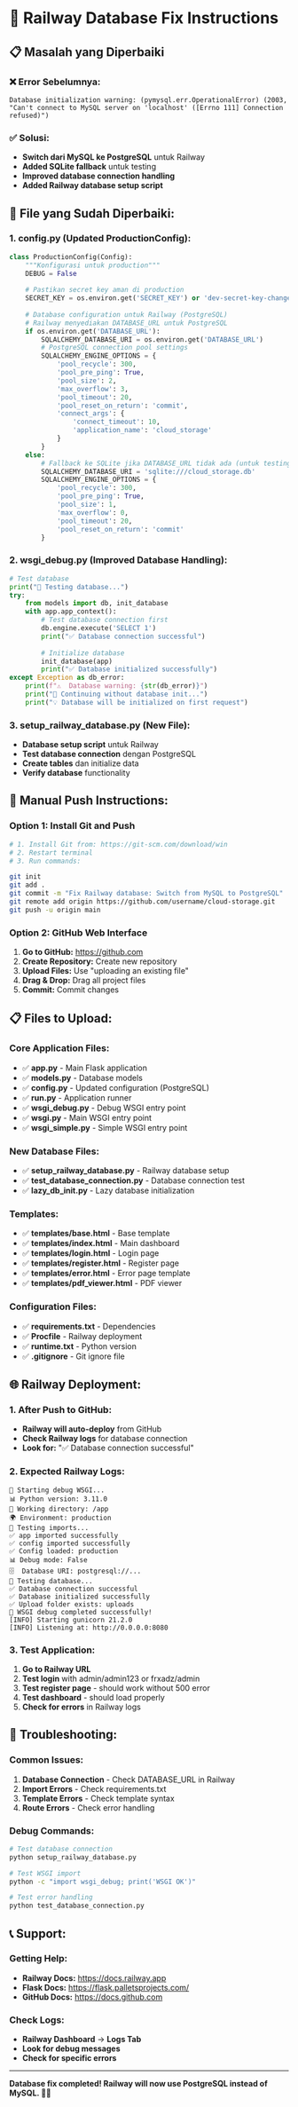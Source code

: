# 🚀 Railway Database Fix Instructions

## 📋 Masalah yang Diperbaiki

### ❌ **Error Sebelumnya:**
```
Database initialization warning: (pymysql.err.OperationalError) (2003, "Can't connect to MySQL server on 'localhost' ([Errno 111] Connection refused)")
```

### ✅ **Solusi:**
- **Switch dari MySQL ke PostgreSQL** untuk Railway
- **Added SQLite fallback** untuk testing
- **Improved database connection handling**
- **Added Railway database setup script**

## 🔧 **File yang Sudah Diperbaiki:**

### 1. **config.py (Updated ProductionConfig):**
```python
class ProductionConfig(Config):
    """Konfigurasi untuk production"""
    DEBUG = False
    
    # Pastikan secret key aman di production
    SECRET_KEY = os.environ.get('SECRET_KEY') or 'dev-secret-key-change-in-production'
    
    # Database configuration untuk Railway (PostgreSQL)
    # Railway menyediakan DATABASE_URL untuk PostgreSQL
    if os.environ.get('DATABASE_URL'):
        SQLALCHEMY_DATABASE_URI = os.environ.get('DATABASE_URL')
        # PostgreSQL connection pool settings
        SQLALCHEMY_ENGINE_OPTIONS = {
            'pool_recycle': 300,
            'pool_pre_ping': True,
            'pool_size': 2,
            'max_overflow': 3,
            'pool_timeout': 20,
            'pool_reset_on_return': 'commit',
            'connect_args': {
                'connect_timeout': 10,
                'application_name': 'cloud_storage'
            }
        }
    else:
        # Fallback ke SQLite jika DATABASE_URL tidak ada (untuk testing)
        SQLALCHEMY_DATABASE_URI = 'sqlite:///cloud_storage.db'
        SQLALCHEMY_ENGINE_OPTIONS = {
            'pool_recycle': 300,
            'pool_pre_ping': True,
            'pool_size': 1,
            'max_overflow': 0,
            'pool_timeout': 20,
            'pool_reset_on_return': 'commit'
        }
```

### 2. **wsgi_debug.py (Improved Database Handling):**
```python
# Test database
print("🔧 Testing database...")
try:
    from models import db, init_database
    with app.app_context():
        # Test database connection first
        db.engine.execute('SELECT 1')
        print("✅ Database connection successful")
        
        # Initialize database
        init_database(app)
        print("✅ Database initialized successfully")
except Exception as db_error:
    print(f"⚠️  Database warning: {str(db_error)}")
    print("🔄 Continuing without database init...")
    print("💡 Database will be initialized on first request")
```

### 3. **setup_railway_database.py (New File):**
- **Database setup script** untuk Railway
- **Test database connection** dengan PostgreSQL
- **Create tables** dan initialize data
- **Verify database** functionality

## 🚀 **Manual Push Instructions:**

### **Option 1: Install Git and Push**
```bash
# 1. Install Git from: https://git-scm.com/download/win
# 2. Restart terminal
# 3. Run commands:

git init
git add .
git commit -m "Fix Railway database: Switch from MySQL to PostgreSQL"
git remote add origin https://github.com/username/cloud-storage.git
git push -u origin main
```

### **Option 2: GitHub Web Interface**
1. **Go to GitHub:** https://github.com
2. **Create Repository:** Create new repository
3. **Upload Files:** Use "uploading an existing file"
4. **Drag & Drop:** Drag all project files
5. **Commit:** Commit changes

## 📋 **Files to Upload:**

### **Core Application Files:**
- ✅ **app.py** - Main Flask application
- ✅ **models.py** - Database models
- ✅ **config.py** - Updated configuration (PostgreSQL)
- ✅ **run.py** - Application runner
- ✅ **wsgi_debug.py** - Debug WSGI entry point
- ✅ **wsgi.py** - Main WSGI entry point
- ✅ **wsgi_simple.py** - Simple WSGI entry point

### **New Database Files:**
- ✅ **setup_railway_database.py** - Railway database setup
- ✅ **test_database_connection.py** - Database connection test
- ✅ **lazy_db_init.py** - Lazy database initialization

### **Templates:**
- ✅ **templates/base.html** - Base template
- ✅ **templates/index.html** - Main dashboard
- ✅ **templates/login.html** - Login page
- ✅ **templates/register.html** - Register page
- ✅ **templates/error.html** - Error page template
- ✅ **templates/pdf_viewer.html** - PDF viewer

### **Configuration Files:**
- ✅ **requirements.txt** - Dependencies
- ✅ **Procfile** - Railway deployment
- ✅ **runtime.txt** - Python version
- ✅ **.gitignore** - Git ignore file

## 🌐 **Railway Deployment:**

### **1. After Push to GitHub:**
- **Railway will auto-deploy** from GitHub
- **Check Railway logs** for database connection
- **Look for:** "✅ Database connection successful"

### **2. Expected Railway Logs:**
```
🔧 Starting debug WSGI...
📊 Python version: 3.11.0
📁 Working directory: /app
🌍 Environment: production
🔧 Testing imports...
✅ app imported successfully
✅ config imported successfully
✅ Config loaded: production
📊 Debug mode: False
🗄️  Database URI: postgresql://...
🔧 Testing database...
✅ Database connection successful
✅ Database initialized successfully
✅ Upload folder exists: uploads
🎉 WSGI debug completed successfully!
[INFO] Starting gunicorn 21.2.0
[INFO] Listening at: http://0.0.0.0:8080
```

### **3. Test Application:**
1. **Go to Railway URL**
2. **Test login** with admin/admin123 or frxadz/admin
3. **Test register page** - should work without 500 error
4. **Test dashboard** - should load properly
5. **Check for errors** in Railway logs

## 🔧 **Troubleshooting:**

### **Common Issues:**
1. **Database Connection** - Check DATABASE_URL in Railway
2. **Import Errors** - Check requirements.txt
3. **Template Errors** - Check template syntax
4. **Route Errors** - Check error handling

### **Debug Commands:**
```bash
# Test database connection
python setup_railway_database.py

# Test WSGI import
python -c "import wsgi_debug; print('WSGI OK')"

# Test error handling
python test_database_connection.py
```

## 📞 **Support:**

### **Getting Help:**
- **Railway Docs:** https://docs.railway.app
- **Flask Docs:** https://flask.palletsprojects.com/
- **GitHub Docs:** https://docs.github.com

### **Check Logs:**
- **Railway Dashboard** → **Logs Tab**
- **Look for debug messages**
- **Check for specific errors**

---

**Database fix completed! Railway will now use PostgreSQL instead of MySQL. 🚀✨**
